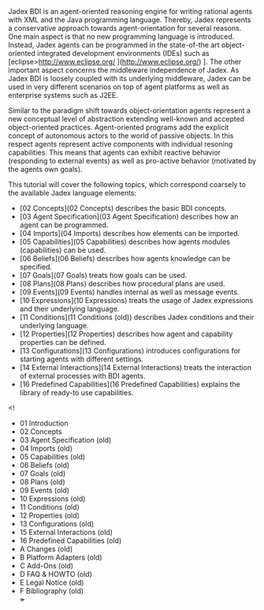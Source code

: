 Jadex BDI is an agent-oriented reasoning engine for writing rational agents with XML and the Java programming language. Thereby, Jadex represents a conservative approach towards agent-orientation for several reasons. One main aspect is that no new programming language is introduced. Instead, Jadex agents can be programmed in the state-of-the art object-oriented integrated development environments (IDEs) such as \[eclipse&gt;http://www.eclipse.org/ ](http://www.eclipse.org/) \]. The other important aspect concerns the middleware independence of Jadex. As Jadex BDI is loosely coupled with its underlying middleware, Jadex can be used in very different scenarios on top of agent platforms as well as enterprise systems such as J2EE.







Similar to the paradigm shift towards object-orientation agents represent a new conceptual level of abstraction extending well-known and accepted object-oriented practices. Agent-oriented programs add the explicit concept of autonomous actors to the world of passive objects. In this respect agents represent active components with individual resoning capabilities. This means that agents can exhibit reactive behavior (responding to external events) as well as pro-active behavior (motivated by the agents own goals).







This tutorial will cover the following topics, which correspond coarsely to the available Jadex language elements:

-   [02 Concepts](02 Concepts) describes the basic BDI concepts.
-   [03 Agent Specification](03 Agent Specification) describes how an agent can be programmed.
-   [04 Imports](04 Imports) describes how elements can be imported.
-   [05 Capabilities](05 Capabilities) describes how agents modules (capabilities) can be used.
-   [06 Beliefs](06 Beliefs) describes how agents knowledge can be specified.
-   [07 Goals](07 Goals) treats how goals can be used.
-   [08 Plans](08 Plans) describes how procedural plans are used.
-   [09 Events](09 Events) handles internal as well as message events.
-   [10 Expressions](10 Expressions) treats the usage of Jadex expressions and their underlying language.
-   [11 Conditions](11 Conditions (old)) describes Jadex conditions and their underlying language.
-   [12 Properties](12 Properties) describes how agent and capability properties can be defined.
-   [13 Configurations](13 Configurations) introduces configurations for starting agents with different settings.
-   [14 External Interactions](14 External Interactions) treats the interaction of external processes with BDI agents.
-   [16 Predefined Capabilities](16 Predefined Capabilities) explains the library of ready-to use capabilities.

&lt;!

-   01 Introduction
-   02 Concepts
-   03 Agent Specification (old)
-   04 Imports (old)
-   05 Capabilities (old)
-   06 Beliefs (old)
-   07 Goals (old)
-   08 Plans (old)
-   09 Events (old)
-   10 Expressions (old)
-   11 Conditions (old)
-   12 Properties (old)
-   13 Configurations (old)
-   15 External Interactions (old)
-   16 Predefined Capabilities (old)
-   A Changes (old)
-   B Platform Adapters (old)
-   C Add-Ons (old)
-   D FAQ & HOWTO (old)
-   E Legal Notice (old)
-   F Bibliography (old)\
    ~~&gt;~~


